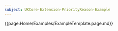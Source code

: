 ```yaml
---
subject: UKCore-Extension-PriorityReason-Example
---
```

{{page:Home/Examples/ExampleTemplate.page.md}}